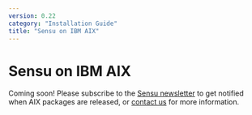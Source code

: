 ```yaml
---
version: 0.22
category: "Installation Guide"
title: "Sensu on IBM AIX"
---
```


# Sensu on IBM AIX

Coming soon! Please subscribe to the [Sensu newsletter][1] to get notified when
AIX packages are released, or [contact us][2] for more information.

[1]:  https://sensuapp.org/#newsletter
[2]:  https://sensuapp.org/contact
